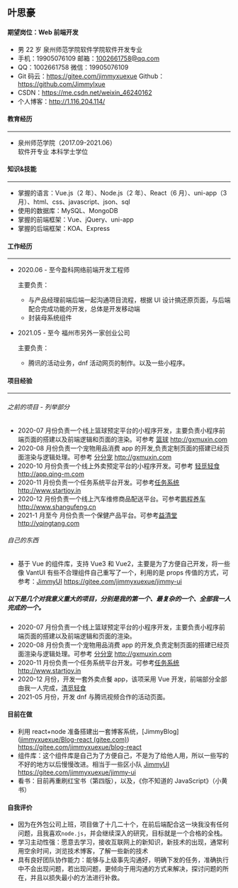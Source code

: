 ## 叶思豪

#### 期望岗位：Web 前端开发

- 男 22 岁 泉州师范学院软件学院软件开发专业
- 手机：19905076109 邮箱：1002661758@qq.com
- QQ：1002661758 微信：19905076109
- Git 码云：https://gitee.com/jimmyxuexue Github：https://github.com/Jimmylxue
- CSDN：https://me.csdn.net/weixin_46240162
- 个人博客：http://1.116.204.114/

#### 教育经历

---

- 泉州师范学院（2017.09-2021.06）  
  软件开专业 本科学士学位

#### 知识&技能

---

- 掌握的语言：Vue.js（2 年）、Node.js（2 年）、React（6 月）、uni-app（3 月）、html、css、javascript、json、sql
- 使用的数据库：MySQL、MongoDB
- 掌握的前端框架：Vue、jQuery、uni-app
- 掌握的后端框架：KOA、Express

#### 工作经历

---

- 2020.06 - 至今盈科网络前端开发工程师

  主要负责：

  - 与产品经理前端后端一起沟通项目流程，根据 UI 设计搞还原页面，与后端配合完成功能的开发，总体是开发移动端
  - 封装母系统组件

- 2021.05 - 至今 福州市另外一家创业公司

  主要负责：

  - 腾讯的活动业务，dnf 活动网页的制作。以及一些小程序。

#### 项目经验

---

###### 之前的项目 - 列举部分

- 2020-07 月份负责一个线上篮球预定平台的小程序开发，主要负责小程序前端页面的搭建以及前端逻辑和页面的渲染。可参考 [篮球](http://www.lkxdh.cn) http://gxmuxin.com
- 2020-08 月份负责一个宠物用品消费 app 的开发,负责定制页面的搭建已经页面渲染与逻辑处理。可参考 [分分宠](http://www.gxmuxin.com) http://gxmuxin.com
- 2020-10 月份负责一个线上外卖预定平台的小程序开发。可参考 [轻觅轻食](http://app.qing-m.com) http://app.qing-m.com
- 2020-11 月份负责一个任务系统平台开发。可参考[任务系统](http://www.startjoy.in) http://www.startjoy.in
- 2020-12 月份负责一个线上汽车维修商品配送平台。可参考[鹏程养车](http://www.shangufeng.cn) http://www.shangufeng.cn
- 2021-1 月至今 月份负责一个保健产品平台。可参考[益清堂](http://www.yqingtang.com) http://yqingtang.com

###### 自己的东西

- 基于 Vue 的组件库，支持 Vue3 和 Vue2，主要是为了方便自己开发，将一些像 VantUI 有些不合理组件自己重写了一个，利用的是 props 传值的方式，可参考：[JimmyUI](https://gitee.com/jimmyxuexue/jimmy-ui) https://gitee.com/jimmyxuexue/jimmy-ui

##### 以下是几个对我意义重大的项目，分别是我的第一个、最复杂的一个、全部我一人完成的一个。

- 2020-07 月份负责一个线上篮球预定平台的小程序开发，主要负责小程序前端页面的搭建以及前端逻辑和页面的渲染。
- 2020-08 月份负责一个宠物用品消费 app 的开发,负责定制页面的搭建已经页面渲染与逻辑处理。可参考 [分分宠](http://gxmuxin.com) http://gxmuxin.com
- 2020-11 月份负责一个任务系统平台开发。可参考[任务系统](http://www.startjoy.in) http://www.startjoy.in
- 2020-12 月份，开发一套外卖点餐 app，该项采用 Vue 开发，前端部分全部由我一人完成，[清觅轻食](http://app.qing-m.com/)
- 2021-05 月份，开发 dnf 与腾讯视频合作的活动页面。

#### 目前在做

- 利用 react+node 准备搭建出一套博客系统，[JimmyBlog]([jimmyxuexue/Blog-react (gitee.com)](https://gitee.com/jimmyxuexue/blog-react)) https://gitee.com/jimmyxuexue/blog-react
- 组件库：这个组件库是自己为了方便自己，不是为了给他人用，所以一些写的不好的地方以后慢慢改进。相当于一些区小队 [JimmyUI](https://gitee.com/jimmyxuexue/jimmy-ui) https://gitee.com/jimmyxuexue/jimmy-ui
- 看书：目前再重刷红宝书（第四版），以及，《你不知道的 JavaScript》（小黄书）

#### 自我评价

- 因为在外包公司上班，项目做了十几二十个，在前后端配合这一块我没有任何问题，且我喜欢`node.js`，并会继续深入的研究，目标就是一个合格的全栈。
- 学习主动性强：愿意去学习，接收互联网上的新知识，新技术的出现，通常利用空余时间，浏览技术博客，了解一些新的技术
- 具有良好团队协作能力：能够与上级事先沟通好，明确下发的任务，准确执行中不会出现问题，若出现问题，更倾向于用沟通的方式来解决，探讨问题的所在，并且以损失最小的方法进行补救。
